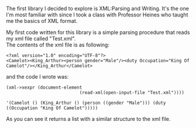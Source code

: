 The first library I decided to explore is XML:Parsing and Writing. It's the one I'm most familiar with since I took a class with Professor Heines who taught me the basics of XML format.

My first code written for this library is a simple parsing procedure that reads my xml file called "Test.xml".  
The contents of the xml file is as following:
```
<?xml version="1.0" encoding="UTF-8"?>
<Camelot><King_Arthur><person gender="Male"/><duty Occupation="King Of Camelot"/></King_Arthur</Camelot>
```

and the code I wrote was:
```
(xml->xexpr (document-element
                            (read-xml(open-input-file "Test.xml"))))
                            
'(Camelot () (King_Arthur () (person ((gender "Male"))) (duty ((Occupation "King Of Camelot")))))                        
```                            
As you can see it returns a list with a similar structure to the xml file.
